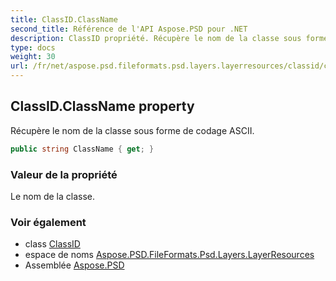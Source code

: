 ```yaml
---
title: ClassID.ClassName
second_title: Référence de l'API Aspose.PSD pour .NET
description: ClassID propriété. Récupère le nom de la classe sous forme de codage ASCII.
type: docs
weight: 30
url: /fr/net/aspose.psd.fileformats.psd.layers.layerresources/classid/classname/
---
```

## ClassID.ClassName property

Récupère le nom de la classe sous forme de codage ASCII.

```csharp
public string ClassName { get; }
```

### Valeur de la propriété

Le nom de la classe.

### Voir également

* class [ClassID](../)
* espace de noms [Aspose.PSD.FileFormats.Psd.Layers.LayerResources](../../classid/)
* Assemblée [Aspose.PSD](../../../)


